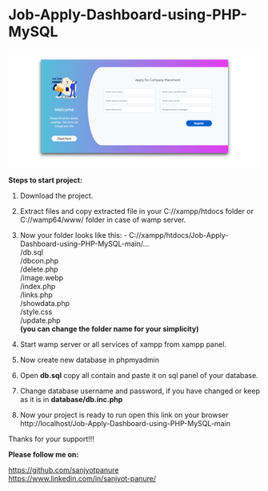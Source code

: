 # Job-Apply-Dashboard-using-PHP-MySQL

<div align="center">
    <img src="https://github.com/sanjyotpanure/Job-Apply-Dashboard-using-PHP-MySQL/blob/main/home.PNG" alt="Screenshot" />
</div>

**Steps to start project:**

1. Download the project.
2. Extract files and copy extracted file in your C://xampp/htdocs folder or C://wamp64/www/ folder in case of wamp server.
3. Now your folder looks like this: - 
    C://xampp/htdocs/Job-Apply-Dashboard-using-PHP-MySQL-main/...</br>
                                                              /db.sql</br>
                                                              /dbcon.php</br>
                                                              /delete.php</br>
                                                              /image.webp</br>
                                                              /index.php</br>
                                                              /links.php</br>
                                                              /showdata.php</br>
                                                              /style.css</br>
                                                              /update.php</br>
    **(you can change the folder name for your simplicity)**
                                                             
4. Start wamp server or all services of xampp from xampp panel.
5. Now create new database in phpmyadmin
6. Open **db.sql** copy all contain and paste it on sql panel of your database. </br>
7. Change database username and password, if you have changed or keep as it is in **database/db.inc.php**
8. Now your project is ready to run
    open this link on your browser http://localhost/Job-Apply-Dashboard-using-PHP-MySQL-main
    
Thanks for your support!!!

**Please follow me on:**

https://github.com/sanjyotpanure  </br>
https://www.linkedin.com/in/sanjyot-panure/  </br>

